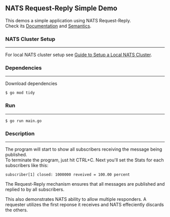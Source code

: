 
## NATS Request-Reply Simple Demo
This demos a simple application using NATS Request-Reply. <br />
Check its [Documentation](https://docs.nats.io/nats-concepts/core-nats/reqreply) and [Semantics](https://docs.nats.io/using-nats/developer/sending/request_reply). <br />


### NATS Cluster Setup
-----
For local NATS cluster setup see [Guide to Setup a Local NATS Cluster](../../../local/nats-cluster/README.md). <br />

### Dependencies
----
Download dependencies
```
$ go mod tidy
```

### Run
-----
```
$ go run main.go
```

### Description
-----
The program will start to show all subscribers receiving the message being published. <br />
To terminate the program, just hit CTRL+C. Next you'll set the Stats for each subscribers like this:
```
subscriber[1] closed: 1000000 reveived = 100.00 percent
```
The Request-Reply mechanism ensures that all messages are published and replied to by all subscribers. <bt />

This also demonstrates NATS ability to allow multiple responders. A requester utilizes the first reponse it receives and NATS effeciently discards the others.
